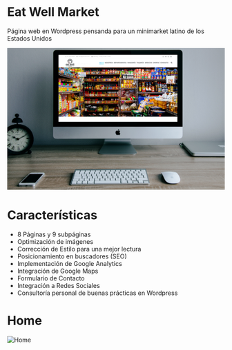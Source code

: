 # Eat Well Market
Página web en Wordpress pensanda para un minimarket latino de los Estados Unidos

![Eat Well Market](https://github.com/jorgerodriguezm/eat-well-market-website/blob/master/Images/Eat-Well-Market.png) 

# Características

* 8 Páginas y 9 subpáginas 
* Optimización de imágenes
* Corrección de Estilo para una mejor lectura
* Posicionamiento en buscadores (SEO)
* Implementación de Google Analytics
* Integración de Google Maps
* Formulario de Contacto
* Integración a Redes Sociales
* Consultoría personal de buenas prácticas en Wordpress

# Home
![Home](https://agenda89.files.wordpress.com/2016/09/eat-well-market-complete.png)

